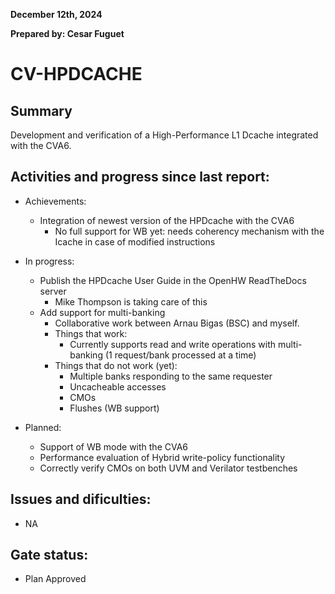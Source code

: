 **December 12th, 2024**

**Prepared by: Cesar Fuguet**

# CV-HPDCACHE

## Summary

Development and verification of a High-Performance L1 Dcache integrated with
the CVA6.

## Activities and progress since last report:

* Achievements:
  * Integration of newest version of the HPDcache with the CVA6
    * No full support for WB yet: needs coherency mechanism with the Icache in
      case of modified instructions

* In progress:
  * Publish the HPDcache User Guide in the OpenHW ReadTheDocs server
    * Mike Thompson is taking care of this
  * Add support for multi-banking
    * Collaborative work between Arnau Bigas (BSC) and myself.
    * Things that work:
      * Currently supports read and write operations with multi-banking
        (1 request/bank processed at a time)
    * Things that do not work (yet):
      * Multiple banks responding to the same requester
      * Uncacheable accesses
      * CMOs
      * Flushes (WB support)

* Planned:
  * Support of WB mode with the CVA6
  * Performance evaluation of Hybrid write-policy functionality
  * Correctly verify CMOs on both UVM and Verilator testbenches

## Issues and dificulties:

* NA

## Gate status:

* Plan Approved
